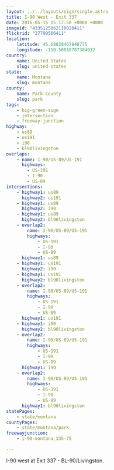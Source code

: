 ```yaml
---
layout: ../../layouts/sign/single.astro
title: I-90 West - Exit 337
date: 2016-05-15 15:17:50 +0000 +0000
imageid: "4335125062110028411"
flickrid: "27799566411"
location:
    latitude: 45.68828467848775
    longitude: -110.50018787384032
country:
    name: United States
    slug: united-states
state:
    name: Montana
    slug: montana
county:
    name: Park County
    slug: park
tags:
    - big-green-sign
    - intersection
    - freeway-junction
highway:
    - us89
    - us191
    - i90
    - bl90livingston
overlaps:
    - name: I-90/US-89/US-191
      highways:
        - US-191
        - I-90
        - US-89
intersections:
    - highway1: us89
      highway2: us191
    - highway1: us89
      highway2: i90
    - highway1: us89
      highway2: bl90livingston
    - overlap2:
        name: I-90/US-89/US-191
        highways:
            - US-191
            - I-90
            - US-89
      highway1: us89
    - highway1: us191
      highway2: i90
    - highway1: us191
      highway2: bl90livingston
    - overlap2:
        name: I-90/US-89/US-191
        highways:
            - US-191
            - I-90
            - US-89
      highway1: us191
    - highway1: i90
      highway2: bl90livingston
    - overlap2:
        name: I-90/US-89/US-191
        highways:
            - US-191
            - I-90
            - US-89
      highway1: i90
    - overlap2:
        name: I-90/US-89/US-191
        highways:
            - US-191
            - I-90
            - US-89
      highway1: bl90livingston
statePages:
    - state/montana
countyPages:
    - state/montana/park
freewayjunction:
    - i-90-montana_335-75

---
```

I-90 west at Exit 337 - BL-90/Livingston.